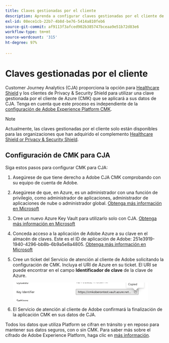 ```yaml
---
title: Claves gestionadas por el cliente
description: Aprenda a configurar claves gestionadas por el cliente de CJA.
exl-id: 08ece1cb-22b7-4b8d-be76-5414a810feb6
source-git-commit: af9113f3afced902b385747bceaa9e51b72d83e6
workflow-type: tm+mt
source-wordcount: '315'
ht-degree: 97%

---
```


# Claves gestionadas por el cliente

Customer Journey Analytics (CJA) proporciona la opción para [Healthcare Shield](https://www.adobe.com/trust/compliance/hipaa-ready.html) y los clientes de Privacy &amp; Security Shield para utilizar una clave gestionada por el cliente de Azure (CMK) que se aplicará a sus datos de CJA.  Tenga en cuenta que este proceso es independiente de la [configuración de Adobe Experience Platform CMK](https://experienceleague.adobe.com/docs/experience-platform/landing/governance-privacy-security/customer-managed-keys.html?lang=es).

>[!NOTE]
>
>Actualmente, las claves gestionadas por el cliente solo están disponibles para las organizaciones que han adquirido el complemento [Healthcare Shield or Privacy &amp; Security Shield](https://experienceleague.adobe.com/docs/customer-data-management-voices-events/events/governance/healthcare-shield.html?lang=en).

## Configuración de CMK para CJA

Siga estos pasos para configurar CMK para CJA:

1. Asegúrese de que tiene derecho a Adobe CJA CMK comprobando con su equipo de cuenta de Adobe.
1. Asegúrese de que, en Azure, es un administrador con una función de privilegio, como administrador de aplicaciones, administrador de aplicaciones de nube o administrador global. [Obtenga más información en Microsoft](https://learn.microsoft.com/es-es/azure/active-directory/roles/permissions-reference)
1. Cree un nuevo Azure Key Vault para utilizarlo solo con CJA. [Obtenga más información en Microsoft](https://learn.microsoft.com/es-es/azure/key-vault/general/)
1. Conceda acceso a la aplicación de Adobe Azure a su clave en el almacén de claves. Este es el ID de aplicación de Adobe: 251e3919-1940-4296-bb8b-6b9a5e8a4805. [Obtenga más información en Microsoft](https://learn.microsoft.com/es-es/azure/storage/common/customer-managed-keys-configure-cross-tenant-existing-account?toc=%2Fazure%2Fstorage%2Fblobs%2Ftoc.json&amp;tabs=powershell-preview%2Cazure-portal#the-customer-grants-the-service-providers-app-access-to-the-key-in-the-key-vault)
1. Cree un ticket del Servicio de atención al cliente de Adobe solicitando la configuración de CMK. Incluya el URI de Azure en su ticket. El URI se puede encontrar en el campo **Identificador de clave** de la clave de Azure.

   ![](assets/key-identifier.png)

1. El Servicio de atención al cliente de Adobe confirmará la finalización de la aplicación CMK en sus datos de CJA.

Todos los datos que utiliza Platform se cifran en tránsito y en reposo para mantener sus datos seguros, con o sin CMK. Para saber más sobre el cifrado de Adobe Experience Platform, haga clic en [más información](https://experienceleague.adobe.com/docs/experience-platform/landing/governance-privacy-security/encryption.html?lang=es).
